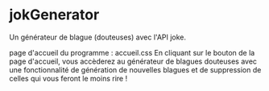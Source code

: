 # jokGenerator
Un générateur de blague (douteuses) avec l'API joke.

page d'accueil du programme : accueil.css
En cliquant sur le bouton de la page d'accueil, vous accèderez au générateur de blagues douteuses avec une fonctionnalité de génération de nouvelles blagues et de suppression de celles qui vous feront le moins rire !
